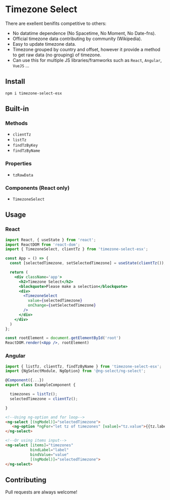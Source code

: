 # Timezone Select

There are exellent benifits competitive to others:
- No datatime dependence (No Spacetime, No Moment, No Date-fns).
- Official timezone data contributing by community (Wikipedia).
- Easy to update timezone data.
- Timezone grouped by country and offset, however it provide a method to get raw data (no grouping) of timezone.
- Can use this for multiple JS libraries/framworks such as `React`, `Angular`, `VueJS` ...

## Install
```
npm i timezone-select-esx
```

## Built-in
### Methods
- `clientTz`
- `listTz`
- `findTzByKey`
- `findTzByName`

### Properties
- `tzRawData`
### Components (React only)
- `TimezoneSelect`

## Usage 
### React
```jsx
import React, { useState } from 'react';
import ReactDOM from 'react-dom';
import { TimezoneSelect, clientTz } from 'timezone-select-esx';

const App = () => {
  const [selectedTimezone, setSelectedTimezone] = useState(clientTz());

  return (
    <div className='app'>
      <h2>Timezone Select</h2>
      <blockquote>Please make a selection</blockquote>
      <div>
        <TimezoneSelect
          value={selectedTimezone}
          onChange={setSelectedTimezone}
        />
      </div>
    </div>
  )
};

const rootElement = document.getElementById('root')
ReactDOM.render(<App />, rootElement)
```
### Angular
```ts
import { listTz, clientTz, findTzByName } from 'timezone-select-esx';
import {NgSelectModule, NgOption} from '@ng-select/ng-select';

@Component({...})
export class ExampleComponent {

  timezones = listTz();
  selectedTimezone = clientTz();

}
```
```html
<!--Using ng-option and for loop-->
<ng-select [(ngModel)]="selectedTimezone">
   <ng-option *ngFor="let tz of timezones" [value]="tz.value">{{tz.label}}</ng-option>
</ng-select>

<!--Or using items input-->
<ng-select [items]="timezones" 
           bindLabel="label" 
           bindValue="value" 
           [(ngModel)]="selectedTimezone">
</ng-select>
```
## Contributing

Pull requests are always welcome!

